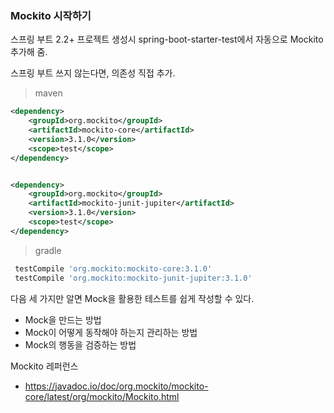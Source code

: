 ### Mockito 시작하기
스프링 부트 2.2+ 프로젝트 생성시 spring-boot-starter-test에서 자동으로 Mockito 추가해 줌.

스프링 부트 쓰지 않는다면, 의존성 직접 추가.

> maven
~~~xml
<dependency>
    <groupId>org.mockito</groupId>
    <artifactId>mockito-core</artifactId>
    <version>3.1.0</version>
    <scope>test</scope>
</dependency>


<dependency>
    <groupId>org.mockito</groupId>
    <artifactId>mockito-junit-jupiter</artifactId>
    <version>3.1.0</version>
    <scope>test</scope>
</dependency>
~~~
> gradle
~~~groovy
 testCompile 'org.mockito:mockito-core:3.1.0'
 testCompile 'org.mockito:mockito-junit-jupiter:3.1.0'
~~~

다음 세 가지만 알면 Mock을 활용한 테스트를 쉽게 작성할 수 있다.
 - Mock을 만드는 방법
 - Mock이 어떻게 동작해야 하는지 관리하는 방법
 - Mock의 행동을 검증하는 방법

Mockito 레퍼런스
 - https://javadoc.io/doc/org.mockito/mockito-core/latest/org/mockito/Mockito.html

